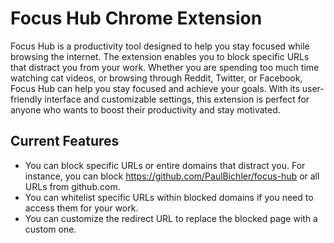 # Focus Hub Chrome Extension
Focus Hub is a productivity tool designed to help you stay focused while browsing the internet. The extension enables you to block specific URLs that distract you from your work. Whether you are spending too much time watching cat videos, or browsing through Reddit, Twitter, or Facebook, Focus Hub can help you stay focused and achieve your goals. With its user-friendly interface and customizable settings, this extension is perfect for anyone who wants to boost their productivity and stay motivated.

## Current Features
- You can block specific URLs or entire domains that distract you. For instance, you can block https://github.com/PaulBichler/focus-hub or all URLs from github.com.
- You can whitelist specific URLs within blocked domains if you need to access them for your work.
- You can customize the redirect URL to replace the blocked page with a custom one.
